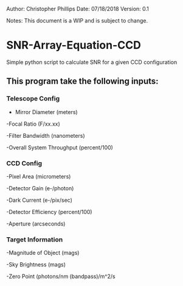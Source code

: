 Author: Christopher Phillips
Date: 07/18/2018
Version: 0.1

Notes: This document is a WIP and is subject to change.


# SNR-Array-Equation-CCD
Simple python script to calculate SNR for a given CCD configuration

## This program take the following inputs:

### Telescope Config

 - Mirror Diameter (meters)

 -Focal Ratio (F/xx.xx)

 -Filter Bandwidth (nanometers)

 -Overall System Throughput (percent/100)

### CCD Config

 -Pixel Area (micrometers)

 -Detector Gain (e-/photon)

 -Dark Current (e-/pix/sec)

 -Detector Efficiency (percent/100)

 -Aperture (arcseconds)

### Target Information

 -Magnitude of Object (mags)

 -Sky Brightness (mags)

 -Zero Point (photons/nm (bandpass)/m^2/s

